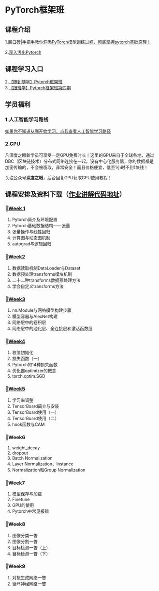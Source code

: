 # PyTorch框架班 

## 课程介绍

1.[超口碑|手把手教你洞悉PyTorch模型训练过程，彻底掌握pytorch基础原理！](https://mp.weixin.qq.com/s/_kGw4bKcZ7YFJLr8p4KJdQ) 

2.[深入浅出Pytorch](https://wx32e0ad0076a9091c.h5.xiaoe-tech.com/v1/course/video/v_5e9e5f6ddcef2_TCLvUDOF?type=2&pro_id=p_5df0ad9a09d37_qYqVmt85) 
 
## 课程学习入口

2.[【随到随学】Pytorch框架班](https://wx32e0ad0076a9091c.h5.xiaoe-tech.com/v1/course/column/p_5df0ad9a09d37_qYqVmt85?type=3)  
3.[【跟班学】Pytorch框架班第四期](https://wx32e0ad0076a9091c.h5.xiaoe-tech.com/v1/course/column/p_5e86b471126bf_lA4VfCUm?type=3)  

## 学员福利

### 1.人工智能学习路线
[如果你不知道从哪开始学习，点我查看人工智能学习路径](https://wx32e0ad0076a9091c.h5.xiaoe-tech.com/v1/course/video/v_5ea7eb09aa736_fTlRHBHr?type=2&pro_id=p_5cde6693c3aa5_F75Q2KjK) 
### 2.GPU
凡深度之眼新学员可享受一定GPU免费时长！这里的GPU来自于全球各地，通过DBC（区块链技术）分布式网络连接在一起，没有中心化服务器，你的数据都是加密传输的，不会被窃取，非常安全！而且价格便宜，低至1小时不到1块钱！

关注公众号**深度之眼**，后台回复GPU获取GPU使用教程！

## 课程安排及资料下载（[作业讲解代码地址](https://github.com/greebear/pytorch-learning)）

### 🍬[Week 1](https://github.com/JansonYuan/Pytorch-Camp/blob/master/Week1.md)
1. Pytorch简介及环境配置
2. Pytorch基础数据结构——张量
3. 张量操作与线性回归
4. 计算图与动态图机制
5. autograd与逻辑回归

### 🍚[Week2](https://github.com/JansonYuan/Pytorch-Camp/blob/master/Week2.md)
1. 数据读取机制DataLoader与Dataset
2. 数据预处理transforms模块机制
3. 二十二种transforms数据预处理方法
4. 学会自定义transforms方法

### 🍜[Week3](https://github.com/JansonYuan/Pytorch-Camp/blob/master/Week3.md)
1. nn.Module与网络模型构建步骤
2. 模型容器与AlexNet构建
3. 网络层中的卷积层
4. 网络层中的池化层、全连接层和激活函数层

### 🍖[Week4](https://github.com/JansonYuan/Pytorch-Camp/blob/master/Week4.md)
1. 权值初始化
2. 损失函数（一）
3. Pytorch的14种损失函数
4. 优化器optimizer的概念
5. torch.optim.SGD

### 🍹[Week5](https://github.com/JansonYuan/Pytorch-Camp/blob/master/Week5.md)
1. 学习率调整
2. TensorBoard简介与安装
3. TensorBoard使用（一）
4. TensorBoard使用（二）
5. hook函数与CAM

### 🍦Week6
1. weight_decay
2. dropout
3. Batch Normalization
4. Layer Normalization、Instance
5. Normalization和Group Normalization

### 🍭Week7
1. 模型保存与加载
2. Finetune
3. GPU的使用
4. Pytorch中常见报错

### 🍷Week8
1. 图像分类一瞥
2. 图像分割一瞥
3. 目标检测一瞥（上）
4. 目标检测一瞥（下）

### 🍾Week9
1. 对抗生成网络一瞥
2. 循环神经网络一瞥
